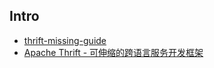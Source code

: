 Intro
---
- [thrift-missing-guide](http://diwakergupta.github.io/thrift-missing-guide)
- [Apache Thrift - 可伸缩的跨语言服务开发框架](https://www.ibm.com/developerworks/cn/java/j-lo-apachethrift/)

